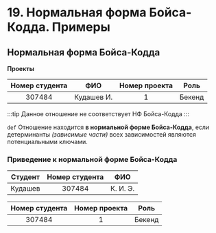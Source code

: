 # 19. Нормальная форма Бойса-Кодда. Примеры

## Нормальная форма Бойса-Кодда

**Проекты**

|  Номер студента  |     ФИО    |  Номер проекта  |  Роль  |
| :--------------: | :--------: | :-------------: | :----: |
|       307484     | Кудашев И. |         1       | Бекенд |

:::tip
Данное отношение не соответствует НФ Бойса-Кодда
:::

`def` Отношение находится **в нормальной форме Бойса-Кодда**, если детерминанты _(зависимые части)_ всех зависимостей являются потенциальными ключами.

### Приведение к нормальной форме Бойса-Кодда

| Студент | Номер студента |    ФИО    |
| :-----: | :------------: | :-------: |
| Кудашев |      307484    |  К. И. Э. |

|  Номер студента  |  Номер проекта  |  Роль  |
| :--------------: | :-------------: | :----: |
|       307484     |         1       | Бекенд |

